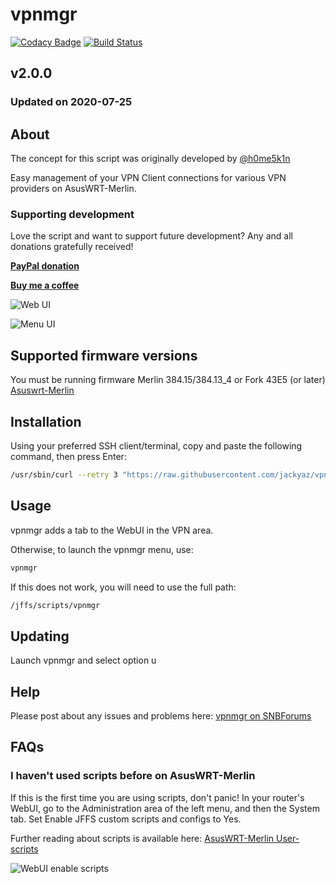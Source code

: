 # vpnmgr
[![Codacy Badge](https://app.codacy.com/project/badge/Grade/50f9c2244ef74cefb3da37448dd69848)](https://www.codacy.com/manual/jackyaz/vpnmgr?utm_source=github.com&amp;utm_medium=referral&amp;utm_content=jackyaz/vpnmgr&amp;utm_campaign=Badge_Grade)
[![Build Status](https://travis-ci.com/jackyaz/vpnmgr.svg?branch=master)](https://travis-ci.com/jackyaz/vpnmgr)

## v2.0.0
### Updated on 2020-07-25
## About
The concept for this script was originally developed by [@h0me5k1n](https://github.com/h0me5k1n/asusmerlin-nvpnmgr)

Easy management of your VPN Client connections for various VPN providers on AsusWRT-Merlin.

### Supporting development
Love the script and want to support future development? Any and all donations gratefully received!

[**PayPal donation**](https://paypal.me/jackyaz21)

[**Buy me a coffee**](https://www.buymeacoffee.com/jackyaz)

![Web UI](https://puu.sh/G3OOj/4e7694f737.png)

![Menu UI](https://puu.sh/G3OJH/ce01dc18bc.png)

## Supported firmware versions
You must be running firmware Merlin 384.15/384.13_4 or Fork 43E5 (or later) [Asuswrt-Merlin](https://asuswrt.lostrealm.ca/)

## Installation
Using your preferred SSH client/terminal, copy and paste the following command, then press Enter:

```sh
/usr/sbin/curl --retry 3 "https://raw.githubusercontent.com/jackyaz/vpnmgr/master/vpnmgr.sh" -o "/jffs/scripts/vpnmgr" && chmod 0755 /jffs/scripts/vpnmgr && /jffs/scripts/vpnmgr install
```

## Usage
vpnmgr adds a tab to the WebUI in the VPN area.

Otherwise, to launch the vpnmgr menu, use:
```sh
vpnmgr
```

If this does not work, you will need to use the full path:
```sh
/jffs/scripts/vpnmgr
```

## Updating
Launch vpnmgr and select option u

## Help
Please post about any issues and problems here: [vpnmgr on SNBForums](https://www.snbforums.com/threads/vpnmgr-manage-and-update-vpn-client-configurations-for-nordvpn-and-pia.64930/)

## FAQs
### I haven't used scripts before on AsusWRT-Merlin
If this is the first time you are using scripts, don't panic! In your router's WebUI, go to the Administration area of the left menu, and then the System tab. Set Enable JFFS custom scripts and configs to Yes.

Further reading about scripts is available here: [AsusWRT-Merlin User-scripts](https://github.com/RMerl/asuswrt-merlin/wiki/User-scripts)

![WebUI enable scripts](https://puu.sh/A3wnG/00a43283ed.png)
